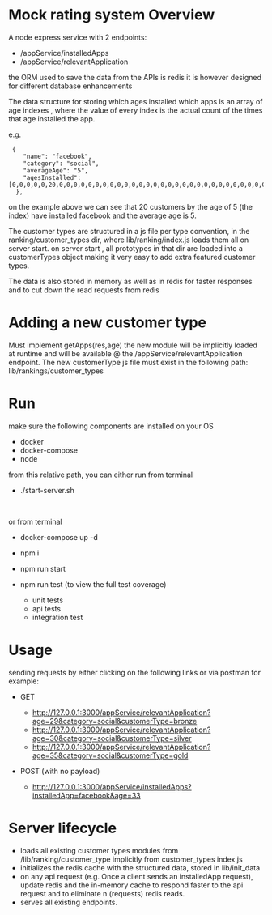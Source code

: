 
# Mock rating system Overview
A node express service with 2 endpoints:
- /appService/installedApps
- /appService/relevantApplication

the ORM used to save the data from the APIs is redis
it is however designed for different database enhancements

The data structure for storing which ages installed which apps
is an array of age indexes , where the value of every index is the actual count of the times that age installed the app.

e.g.
```
 {
    "name": "facebook",
    "category": "social",
    "averageAge": "5",
    "agesInstalled": [0,0,0,0,0,20,0,0,0,0,0,0,0,0,0,0,0,0,0,0,0,0,0,0,0,0,0,0,0,0,0,0,0,0,0,0,0,0,0,0,0,0,0,0,0,0,0,0]
  },
```
on the example above we can see that 20 customers by the age of 5 (the index) have installed facebook and the average age is 5.


The customer types are structured in a js file per type convention, in the ranking/customer_types dir, where lib/ranking/index.js loads them all on server start. 
on server start , all prototypes in that dir are loaded into a customerTypes object
making it very easy to add extra featured customer types.

The data is also stored in memory as well as in redis for faster responses and to cut down the read requests from redis


# Adding a new customer type
Must implement getApps(res,age)
the new module will be implicitly loaded at runtime and will be available @ the /appService/relevantApplication endpoint.
The new customerType js file must exist in the following path:
lib/rankings/customer_types

# Run
make sure the following components are installed on your OS
- docker
- docker-compose
- node


from this relative path, you can either run from terminal 
- ./start-server.sh

<br>

or from terminal
- docker-compose up -d
- npm i
- npm run start
 
- npm run test (to view the full test coverage)
    - unit tests
    - api tests
    - integration test

# Usage
sending requests by either clicking on the following links or via postman for example:

- GET
    - http://127.0.0.1:3000/appService/relevantApplication?age=29&category=social&customerType=bronze
    - http://127.0.0.1:3000/appService/relevantApplication?age=30&category=social&customerType=silver
    - http://127.0.0.1:3000/appService/relevantApplication?age=35&category=social&customerType=gold
  
- POST (with no payload)
    - http://127.0.0.1:3000/appService/installedApps?installedApp=facebook&age=33

# Server lifecycle
- loads all existing customer types modules from /lib/ranking/customer_type implicitly from customer_types index.js
- initializes the redis cache with the structured data, stored in lib/init_data
- on any api request (e.g. Once a client sends an installedApp request), update redis and the in-memory cache to respond faster to the api request and to eliminate n (requests) redis reads.
- serves all existing endpoints.
